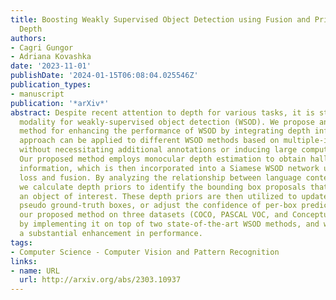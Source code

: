 ```yaml
---
title: Boosting Weakly Supervised Object Detection using Fusion and Priors from Hallucinated
  Depth
authors:
- Cagri Gungor
- Adriana Kovashka
date: '2023-11-01'
publishDate: '2024-01-15T06:08:04.025546Z'
publication_types:
- manuscript
publication: '*arXiv*'
abstract: Despite recent attention to depth for various tasks, it is still an unexplored
  modality for weakly-supervised object detection (WSOD). We propose an amplifier
  method for enhancing the performance of WSOD by integrating depth information. Our
  approach can be applied to different WSOD methods based on multiple-instance learning,
  without necessitating additional annotations or inducing large computational cost.
  Our proposed method employs monocular depth estimation to obtain hallucinated depth
  information, which is then incorporated into a Siamese WSOD network using contrastive
  loss and fusion. By analyzing the relationship between language context and depth,
  we calculate depth priors to identify the bounding box proposals that may contain
  an object of interest. These depth priors are then utilized to update the list of
  pseudo ground-truth boxes, or adjust the confidence of per-box predictions. We evaluate
  our proposed method on three datasets (COCO, PASCAL VOC, and Conceptual Captions)
  by implementing it on top of two state-of-the-art WSOD methods, and we demonstrate
  a substantial enhancement in performance.
tags:
- Computer Science - Computer Vision and Pattern Recognition
links:
- name: URL
  url: http://arxiv.org/abs/2303.10937
---
```

